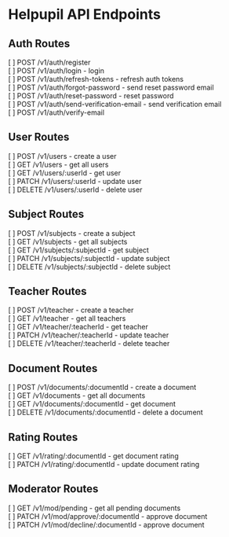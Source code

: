 #  Helpupil API Endpoints

## Auth Routes

[ ] POST /v1/auth/register  
[ ] POST /v1/auth/login - login  
[ ] POST /v1/auth/refresh-tokens - refresh auth tokens  
[ ] POST /v1/auth/forgot-password - send reset password email  
[ ] POST /v1/auth/reset-password - reset password  
[ ] POST /v1/auth/send-verification-email - send verification email  
[ ] POST /v1/auth/verify-email  

## User Routes

[ ] POST /v1/users - create a user  
[ ] GET /v1/users - get all users  
[ ] GET /v1/users/:userId - get user  
[ ] PATCH /v1/users/:userId - update user  
[ ] DELETE /v1/users/:userId - delete user  

## Subject Routes

[ ] POST /v1/subjects - create a subject  
[ ] GET /v1/subjects - get all subjects  
[ ] GET /v1/subjects/:subjectId - get subject  
[ ] PATCH /v1/subjects/:subjectId - update subject  
[ ] DELETE /v1/subjects/:subjectId - delete subject  

## Teacher Routes

[ ] POST /v1/teacher - create a teacher  
[ ] GET /v1/teacher - get all teachers  
[ ] GET /v1/teacher/:teacherId - get teacher  
[ ] PATCH /v1/teacher/:teacherId - update teacher  
[ ] DELETE /v1/teacher/:teacherId - delete teacher  

## Document Routes

[ ] POST /v1/documents/:documentId - create a document  
[ ] GET /v1/documents - get all documents  
[ ] GET /v1/documents/:documentId - get document  
[ ] DELETE /v1/documents/:documentId - delete a document  

## Rating Routes

[ ] GET /v1/rating/:documentId - get document rating  
[ ] PATCH /v1/rating/:documentId - update document rating  

## Moderator Routes

[ ] GET /v1/mod/pending - get all pending documents  
[ ] PATCH /v1/mod/approve/:documentId - approve document  
[ ] PATCH /v1/mod/decline/:documentId - approve document  